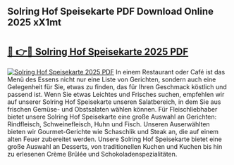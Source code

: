 ## Solring Hof Speisekarte PDF Download Online 2025 xX1mt

# <h2><a href="http://gc7q48.nevu.top/?p=Solring+Hof+Speisekarte">🔗 👉🔴 Solring Hof Speisekarte 2025 PDF</a></h2>

[![Solring Hof Speisekarte 2025 PDF](https://i.imgur.com/dBaPXMq.png)](http://gc7q48.nevu.top/?p=Solring+Hof+Speisekarte)
In einem Restaurant oder Café ist das Menü des Essens nicht nur eine Liste von Gerichten, sondern auch eine Gelegenheit für Sie, etwas zu finden, das für Ihren Geschmack köstlich und passend ist. Wenn Sie etwas Leichtes und Frisches suchen, empfehlen wir auf unserer Solring Hof Speisekarte unseren Salatbereich, in dem Sie aus frischen Gemüse- und Obstsalaten wählen können. Für Fleischliebhaber bietet unsere Solring Hof Speisekarte eine große Auswahl an Gerichten: Rindfleisch, Schweinefleisch, Huhn und Fisch. Unseren Auserwählten bieten wir Gourmet-Gerichte wie Schaschlik und Steak an, die auf einem alten Feuer zubereitet werden. Unsere Solring Hof Speisekarte bietet eine große Auswahl an Desserts, von traditionellen Kuchen und Kuchen bis hin zu erlesenen Crème Brûlée und Schokoladenspezialitäten.
